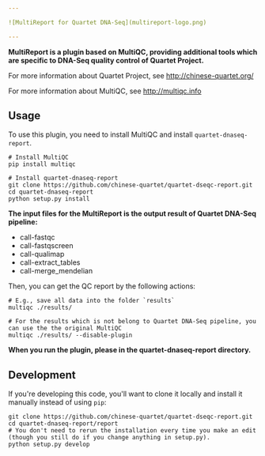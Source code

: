 ```yaml
---

![MultiReport for Quartet DNA-Seq](multireport-logo.png)

---
```

**MultiReport is a plugin based on MultiQC, providing additional tools which are
specific to DNA-Seq quality control of Quartet Project.**

For more information about Quartet Project, see http://chinese-quartet.org/

For more information about MultiQC, see http://multiqc.info

## Usage

To use this plugin, you need to install MultiQC and install `quartet-dnaseq-report`.

```shell
# Install MultiQC
pip install multiqc

# Install quartet-dnaseq-report
git clone https://github.com/chinese-quartet/quartet-dseqc-report.git
cd quartet-dnaseq-report
python setup.py install
```

**The input files for the MultiReport is the output result of Quartet DNA-Seq pipeline:**
- call-fastqc
- call-fastqscreen
- call-qualimap
- call-extract_tables
- call-merge_mendelian

Then, you can get the QC report by the following actions:

```shell
# E.g., save all data into the folder `results`
multiqc ./results/

# For the results which is not belong to Quartet DNA-Seq pipeline, you can use the the original MultiQC
multiqc ./results/ --disable-plugin
```

**When you run the plugin, please in the quartet-dnaseq-report directory.**
## Development
If you're developing this code, you'll want to clone it locally and install
it manually instead of using `pip`:

```shell
git clone https://github.com/chinese-quartet/quartet-dseqc-report.git
cd quartet-dnaseq-report/report
# You don't need to rerun the installation every time you make an edit (though you still do if you change anything in setup.py).
python setup.py develop
```